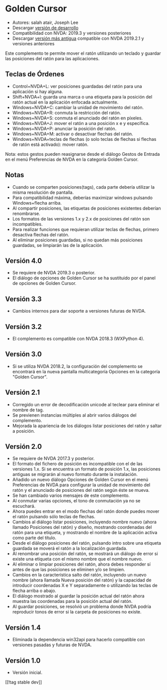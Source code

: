 # Golden Cursor #

* Autores: salah atair, Joseph Lee
* Descargar [versión de desarrollo][1]
* Compatibilidad con NVDA: 2019.3 y versiones posteriores
* Descargar [versión más antigua][3] compatible con NVDA 2019.2.1 y
  versiones anteriores

Este complemento te permite mover el ratón utilizando un teclado y guardar
las posiciones del ratón para las aplicaciones.

## Teclas de Órdenes

* Control+NVDA+L: ver posiciones guardadas del ratón para una aplicación si
  hay alguna.
* Shift+NVDA+l: guarda una marca o una etiqueta para la posición del ratón
  actual en la aplicación enfocada actualmente.
* Windows+NVDA+C: cambiar la unidad de movimiento del ratón.
* Windows+NVDA+R: conmuta la restricción del ratón.
* Windows+NVDA+S: conmuta el anunciado del ratón en píxeles.
* Windows+NVDA+J: mover el ratón a una posición x e y específica.
* Windows+NVDA+P: anunciar la posición del ratón.
* Windows+NVDA+M: activar o desactivar flechas del ratón.
* Windows+NVDA+teclas de flechas (o solo teclas de flechas si flechas de
  ratón está activado): mover ratón.

Nota: estos gestos pueden reasignarse desde el diálogo Gestos de Entrada en
el menú Preferencias de NVDA en la categoría  Golden Cursor.

## Notas

* Cuando se comparten posiciones(tags), cada parte debería utilizar la misma
  resolución de pantalla.
* Para compatibilidad máxima, deberías maximizar windows pulsando
  Windows+flecha arriba.
* Al compartir posiciones, las etiquetas de posiciones existentes deberían
  renombrarse.
* Los formatos de las versiones 1.x y 2.x de posiciones del ratón son
  incompatibles.
* Para realizar funciones que requieran utilizar teclas de flechas, primero
  desactiva flechas del ratón.
* Al eliminar posiciones guardadas, si no quedan más posiciones guardadas,
  se limpiarán las de la aplicación.

## Versión 4.0

* Se requiere de NVDA 2019.3 o posterior.
* El diálogo de opciones de Golden Cursor se ha sustituido por el panel de
  opciones de Golden Cursor.

## Versión 3.3

* Cambios internos para dar soporte a versiones futuras de NVDA.

## Versión 3.2

* El complemento es compatible con NVDA 2018.3 (WXPython 4).

## Versión 3.0

* Si se utiliza NVDA 2018.2, la configuración del complemento se encontrará
  en la nueva pantalla multicategoría Opciones en la categoría "Golden
  Cursor".

## Versión 2.1

* Corregido un error de decodificación unicode al teclear para eliminar el
  nombre de tag.
* Se previenen instancias múltiples al abrir varios diálogos del
  complemento.
* Mejorada la apariencia de los diálogos listar posiciones del ratón y
  saltar a posición.

## Versión 2.0

* Se requiere de NVDA 2017.3 y posterior.
* El formato del fichero de posición es incompatible con el de las versiones
  1.x. Si se encuentra un formato de posición 1.x, las posiciones antiguas
  se migrarán al nuevo formato durante la instalación.
* Añadido un nuevo diálogo Opciones de Golden Cursor en el menú Preferencias
  de NVDA para configurar la unidad de movimiento del ratón y el anunciado
  de posiciones del ratón según éste se mueva.
* Se han cambiado varios mensajes de este complemento.
* Al conmutar varias opciones, el tono de conmutación ya no se escuchará.
* Ahora puedes entrar en el modo flechas del ratón donde puedes mover el
  ratón pulsando sólo teclas de flechas.
* Cambios al diálogo listar posiciones, incluyendo nombre nuevo (ahora
  llamado Posiciones del ratón) y diseño, mostrando coordenadas del ratón
  para una etiqueta, y mostrando el nombre de la aplicación activa como
  parte del título.
* Desde el diálogo posiciones del ratón, pulsando intro sobre una etiqueta
  guardada se moverá el ratón a la localización guardada.
* Al renombrar una posición del ratón, se mostrará un diálogo de error si
  existe una etiqueta con el mismo nombre  que el nombre nuevo.
* Al eliminar o limpiar posiciones del ratón, ahora debes responder sí antes
  de que las posiciones se eliminen y/o se limpien.
* Cambios en la característica salto del ratón, incluyendo un nuevo nombre
  (ahora llamada Nueva posición del ratón) y la capacidad de introducir
  coordenadas X e Y separadamente o utilizando las teclas de flecha arriba o
  abajo.
* El diálogo mostrado al guardar la posición actual del ratón ahora muestra
  las coordenadas para la posición actual del ratón.
* Al guardar posiciones, se resolvió un problema donde NVDA podría
  reproducir tonos de error si la carpeta de posiciones no existe.

## Versión 1.4

* Eliminada la dependencia win32api para hacerlo compatible con versiones
  pasadas y futuras de NVDA.

## Versión 1.0

* Versión inicial.

[[!tag stable dev]]

[1]: https://addons.nvda-project.org/files/get.php?file=gc

[2]: https://addons.nvda-project.org/files/get.php?file=gc-dev

[3]: https://addons.nvda-project.org/files/get.php?file=gc-2019
